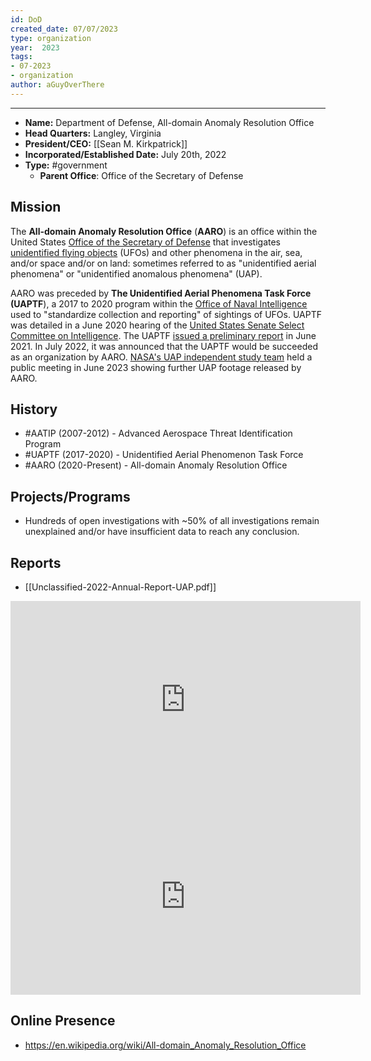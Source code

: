 ```yaml
---
id: DoD
created_date: 07/07/2023
type: organization
year:  2023
tags:
- 07-2023
- organization
author: aGuyOverThere
---
```


----

- **Name:** Department of Defense, All-domain Anomaly Resolution Office
- **Head Quarters:** Langley, Virginia
- **President/CEO:** [[Sean M. Kirkpatrick]]
- **Incorporated/Established Date:** July 20th, 2022
- **Type:** #government 
	- **Parent Office**: Office of the Secretary of Defense

## Mission

The **All-domain Anomaly Resolution Office** (**AARO**) is an office within the United States [Office of the Secretary of Defense](https://en.wikipedia.org/wiki/Office_of_the_Secretary_of_Defense "Office of the Secretary of Defense") that investigates [unidentified flying objects](https://en.wikipedia.org/wiki/Unidentified_flying_object "Unidentified flying object") (UFOs) and other phenomena in the air, sea, and/or space and/or on land: sometimes referred to as "unidentified aerial phenomena" or "unidentified anomalous phenomena" (UAP).

AARO was preceded by **The Unidentified Aerial Phenomena Task Force (UAPTF**), a 2017 to 2020 program within the [Office of Naval Intelligence](https://en.wikipedia.org/wiki/Office_of_Naval_Intelligence "Office of Naval Intelligence") used to "standardize collection and reporting" of sightings of UFOs. UAPTF was detailed in a June 2020 hearing of the [United States Senate Select Committee on Intelligence](https://en.wikipedia.org/wiki/United_States_Senate_Select_Committee_on_Intelligence "United States Senate Select Committee on Intelligence"). The UAPTF [issued a preliminary report](https://en.wikipedia.org/wiki/UFO_Report_(U.S._Intelligence) "UFO Report (U.S. Intelligence)") in June 2021. In July 2022, it was announced that the UAPTF would be succeeded as an organization by AARO. [NASA's UAP independent study team](https://en.wikipedia.org/wiki/NASA%27s_UAP_independent_study_team "NASA's UAP independent study team") held a public meeting in June 2023 showing further UAP footage released by AARO.

## History

- #AATIP (2007-2012) - Advanced Aerospace Threat Identification Program
- #UAPTF (2017-2020) - Unidentified Aerial Phenomenon Task Force
- #AARO (2020-Present) - All-domain Anomaly Resolution Office

## Projects/Programs

- Hundreds of open investigations with ~50% of all investigations remain unexplained and/or have insufficient data to reach any conclusion. 

## Reports

- [[Unclassified-2022-Annual-Report-UAP.pdf]]

<iframe width="560" height="315" src="https://www.youtube.com/embed/KcOzXVO8O8w" title="YouTube video player" frameborder="0" allow="accelerometer; autoplay; clipboard-write; encrypted-media; gyroscope; picture-in-picture; web-share" allowfullscreen></iframe>

<iframe width="560" height="315" src="https://www.youtube.com/embed/cdJLaqNEFMM" title="YouTube video player" frameborder="0" allow="accelerometer; autoplay; clipboard-write; encrypted-media; gyroscope; picture-in-picture; web-share" allowfullscreen></iframe>

## Online Presence

- https://en.wikipedia.org/wiki/All-domain_Anomaly_Resolution_Office